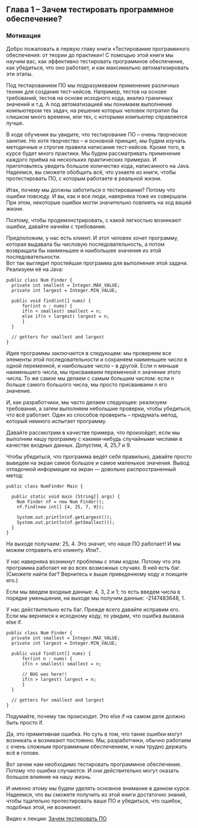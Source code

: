 ## Глава 1 – Зачем тестировать программное обеспечение?  
### Мотивация  

Добро пожаловать в первую главу книги «Тестирование программного обеспечения: от теории до практики»! С помощью этой книги 
мы научим вас, как эффективно тестировать программное обеспечение, как убедиться, что оно работает, и как максимально 
автоматизировать эти этапы.

Под тестированием ПО мы подразумеваем применение различных техник для создания тест-кейсов. Например, тестов на 
основе требований, тестов на основе исходного кода, анализ граничных значений и т.д. А под автоматизацией мы понимаем выполнение 
компьютером тех задач, на решение которых человек потратил бы слишком много времени, или тех, с которыми 
компьютер справляется лучше.

В ходе обучения вы увидите, что тестирование ПО – очень творческое занятие. Но хотя творчество – и основной принцип, мы 
будем изучать методичные и строгие правила написания тест-кейсов. Кроме того, в курсе будет много практики. Мы будем 
рассматривать применение каждого приёма на нескольких практических примерах. И приготовьтесь увидеть большое количество 
кода, написанного на Java. Надеемся, вы сможете обобщить всё, что узнаете из книги, чтобы протестировать ПО, с которым 
работаете в реальной жизни.

Итак, почему мы должны заботиться о тестировании? Потому что ошибки повсюду. И вы, как и все люди, наверняка тоже 
их совершали. При этом, некоторые ошибки могли значительно повлиять на ход вашей жизни.

Поэтому, чтобы продемонстрировать, с какой легкостью возникают ошибки, давайте начнём с требования.

Предположим, у нас есть клиент. И этот человек хочет программу, которая выдавала бы числовую последовательность, а потом возвращала бы наименьшее и наибольшее значения из этой последовательности.   
Вот так выглядит простейшая программа для выполнения этой задачи. Реализуем её на Java:

    public class Num Finder {
      private int smallest = Integer.MAX_VALUE;
      private int largest = Integer.MIN_VALUE;
    
      public void find(int[] nums) {
	      for(int n : nums) {
  	      if(n < smallest) smallest = n;
  	      else if(n > largest) largest = n;
	      }
      }

      // getters for smallest and largest
    }

Идея программы заключается в следующем: мы проверяем все элементы этой последовательности и сохраняем наименьшее число в 
одной переменной, и наибольшее число – в другой. Если n меньше наименьшего числа, мы присваиваем переменной n значение этого 
числа. То же самое мы делаем с самым большим числом: если n больше самого большого числа, мы просто присваиваем n его значение.

И, как разработчики, мы часто делаем следующее: реализуем требования, а затем выполняем небольшие проверки, чтобы убедиться, 
что всё работает. Один из способов проверить – придумать метод, который немного испытает программу.

Давайте рассмотрим в качестве примера, что произойдет, если мы выполним нашу программу с какими-нибудь случайными числами в 
качестве входных данных. Допустим, 4, 25,7 и 9.

Чтобы убедиться, что программа ведёт себя правильно, давайте просто выведем на экран самое большое и самое маленькое 
значения. Вывод отладочной информации на экран — довольно распространенный метод:

    public class NumFinder Main {
    
      public static void main (String[] args) {
	    Num Finder nf = new Num Finder();
	    nf.find(new int[] {4, 25, 7, 9});
    
	    System.out.println(nf.getLargest());
	    System.out.println(nf.getSmallest());
      }
    }

На выходе получаем: 25, 4. Это значит, что наше ПО работает! И мы можем отправить его клиенту. Или?..

У нас наверняка возникнут проблемы с этим кодом. Потому что эта программа работает не во всех возможных случаях. 
В ней есть баг. (Сможете найти баг? Вернитесь к выше приведенному коду и поищите его.)

Если мы введем входные данные: 4, 3, 2 и 1; то есть введем числа в порядке уменьшения, на выходе мы получим данные: -2147483648, 1.

У нас действительно есть баг. Прежде всего давайте исправим его. Если мы вернемся к исходному коду, то увидим, 
что ошибка вызвана else if.

    public class Num Finder {
      private int smallest = Integer.MAX_VALUE;
      private int largest = Integer.MIN_VALUE;
    
      public void find(int[] nums) {
	      for(int n : nums) {
  	      if(n < smallest) smallest = n;
    
  	      // BUG was here!!
  	      if(n > largest) largest = n;
	      }
      }

      // getters for smallest and largest
    }
    
Подумайте, почему так происходит. Это else if на самом деле должно быть просто if.

Да, это примитивная ошибка. Но суть в том, что такие ошибки могут возникать и возникают постоянно. Мы, разработчики, 
обычно работаем с очень сложным программным обеспечением, и нам трудно держать всё в голове.

Вот зачем нам необходимо тестировать программное обеспечение. Потому что ошибки случаются. И они действительно могут 
оказать большое влияние на нашу жизнь.

И именно этому мы будем уделять основное внимание в данном курсе. Надеемся, что вы сможете получить из этой книги достаточно 
знаний, чтобы тщательно протестировать ваше ПО и убедиться, что ошибок, подобных этой, не возникнет.

Видео к лекции: [Зачем тестировать ПО](https://www.youtube.com/watch?v=RtaogGr9-o0)

